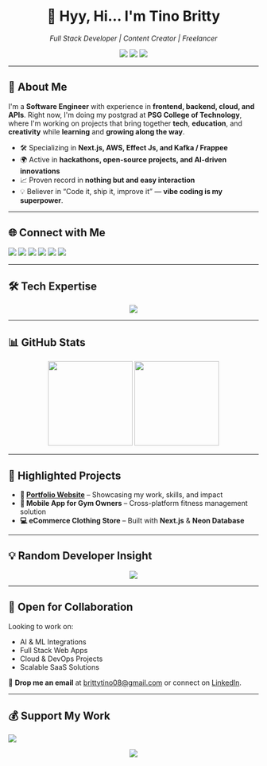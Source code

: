 <!-- Profile Header -->
<h1 align="center">👋 Hyy, Hi... I'm <strong>Tino Britty</strong></h1>
<p align="center">
  <em> Full Stack Developer | Content Creator | Freelancer </em>
</p>

<p align="center">
  <a href="mailto:brittytino08@gmail.com"><img src="https://img.shields.io/badge/Email-brittytino08%40gmail.com-red?style=flat-square&logo=gmail"></a>
  <a href="https://linkedin.com/in/brittytino"><img src="https://img.shields.io/badge/LinkedIn-Connect-blue?style=flat-square&logo=linkedin"></a>
  <a href="https://tinobritty.tech"><img src="https://img.shields.io/badge/Portfolio-Visit-green?style=flat-square&logo=google-chrome"></a>
</p>

---

## 🚀 About Me
I'm a **Software Engineer** with experience in **frontend, backend, cloud, and APIs**. Right now, I'm doing my postgrad at **PSG College of Technology**, where I'm working on projects that bring together **tech**, **education**, and **creativity** while **learning** and **growing along the way**.

- 🛠 Specializing in **Next.js, AWS, Effect Js, and Kafka / Frappee**
- 🌍 Active in **hackathons, open-source projects, and AI-driven innovations**
- 📈 Proven record in **nothing but and easy interaction**
- 💡 Believer in “Code it, ship it, improve it” — **vibe coding is my superpower**.

---

## 🌐 Connect with Me
<p>
  <a href="https://behance.net/brittytino"><img src="https://img.shields.io/badge/Behance-1769ff?logo=behance&logoColor=white" /></a>
  <a href="https://facebook.com/tinobritty"><img src="https://img.shields.io/badge/Facebook-%231877F2.svg?logo=Facebook&logoColor=white" /></a>
  <a href="https://instagram.com/brittytino"><img src="https://img.shields.io/badge/Instagram-%23E4405F.svg?logo=Instagram&logoColor=white" /></a>
  <a href="https://medium.com/@brittytino"><img src="https://img.shields.io/badge/Medium-12100E?logo=medium&logoColor=white" /></a>
  <a href="https://x.com/tinobritty"><img src="https://img.shields.io/badge/X-black.svg?logo=X&logoColor=white" /></a>
  <a href="https://codepen.io/brittytino"><img src="https://img.shields.io/badge/Codepen-000000?logo=codepen&logoColor=white" /></a>
</p>

---

## 🛠 Tech Expertise
<p align="center">
  <img src="https://skillicons.dev/icons?i=html,css,js,java,python,cpp,nextjs,react,nodejs,flutter,aws,gcp,firebase,netlify,vercel,mongodb,postgres,redux,threejs,figma,blender" />
</p>

---

## 📊 GitHub Stats
<p align="center">
  <img src="https://github-readme-stats.vercel.app/api?username=brittytino&show_icons=true&theme=tokyonight&count_private=true&hide_border=true" height="170" />
  <img src="https://github-readme-streak-stats.herokuapp.com/?user=brittytino&theme=tokyonight&hide_border=true" height="170" />
</p>

---

## 📌 Highlighted Projects
- **🚀 [Portfolio Website](https://tinobritty.tech)** – Showcasing my work, skills, and impact
- **📱 Mobile App for Gym Owners** – Cross-platform fitness management solution
- **💻 eCommerce Clothing Store** – Built with **Next.js** & **Neon Database**

---

## 💡 Random Developer Insight
<p align="center">
  <img src="https://quotes-github-readme.vercel.app/api?type=horizontal&theme=tokyonight" />
</p>

---

## 🤝 Open for Collaboration
Looking to work on:
- AI & ML Integrations
- Full Stack Web Apps
- Cloud & DevOps Projects
- Scalable SaaS Solutions

💌 **Drop me an email** at [brittytino08@gmail.com](mailto:brittytino08@gmail.com) or connect on [LinkedIn](https://linkedin.com/in/brittytino).

---

## 💰 Support My Work
<a href="https://buymeacoffee.com/brittytino"><img src="https://img.shields.io/badge/Buy%20Me%20a%20Coffee-ffdd00?style=for-the-badge&logo=buy-me-a-coffee&logoColor=black" /></a>

<p align="center">
  <img src="https://komarev.com/ghpvc/?username=brittytino&style=for-the-badge&color=blue" />
</p>

